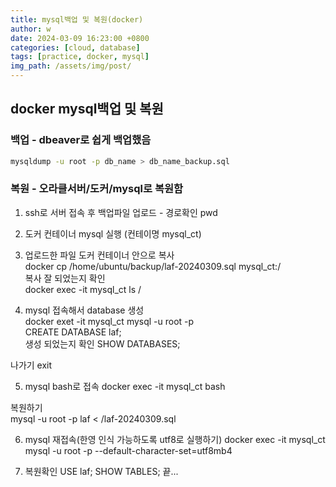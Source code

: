 ```yaml
---
title: mysql백업 및 복원(docker)
author: w
date: 2024-03-09 16:23:00 +0800
categories: [cloud, database]
tags: [practice, docker, mysql]
img_path: /assets/img/post/
---
```


## docker mysql백업 및 복원

### 백업 - dbeaver로 쉽게 백업했음
```bash
mysqldump -u root -p db_name > db_name_backup.sql
```

### 복원 - 오라클서버/도커/mysql로 복원함

1. ssh로 서버 접속 후 백업파일 업로드 - 경로확인 pwd  
2. 도커 컨테이너 mysql 실행 (컨테이명 mysql_ct)  
3. 업로드한 파일 도커 컨테이너 안으로 복사  
docker cp /home/ubuntu/backup/laf-20240309.sql mysql_ct:/  
복사 잘 되었는지 확인  
docker exec -it mysql_ct ls /

4. mysql 접속해서 database 생성  
docker exet -it mysql_ct mysql -u root -p  
CREATE DATABASE laf;  
생성 되었는지 확인
SHOW DATABASES;

나가기 exit

5. mysql bash로 접속
docker exec -it mysql_ct bash  

복원하기  
mysql -u root -p laf < /laf-20240309.sql

6. mysql 재접속(한영 인식 가능하도록 utf8로 실행하기)
docker exec -it mysql_ct mysql -u root -p --default-character-set=utf8mb4

7. 복원확인
USE laf;
SHOW TABLES;
끝...
